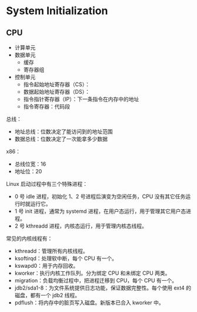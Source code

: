 # System Initialization

## CPU

* 计算单元
* 数据单元
  * 缓存
  * 寄存器组
* 控制单元
  * 指令起始地址寄存器（CS）：
  * 数据起始地址寄存器（DS）：
  * 指令指针寄存器（IP）：下一条指令在内存中的地址
  * 指令寄存器：代码段

总线：

* 地址总线：位数决定了能访问到的地址范围
* 数据总线：位数决定了一次能拿多少数据

x86：

* 总线位宽：16
* 地址位：20





Linux 启动过程中有三个特殊进程：

* 0 号 idle 进程，初始化 1、2 号进程后演变为空闲任务，CPU 没有其它任务运行时就运行它。
* 1 号 init 进程，通常为 systemd 进程，在用户态运行，用于管理其它用户态进程。
* 2 号 kthreadd 进程，内核态运行，用于管理内核态线程。

常见的内核线程有：

* kthreadd：管理所有内核线程。
* ksoftirqd：处理软中断，每个 CPU 有一个。
* kswapd0：用于内存回收。
* kworker：执行内核工作队列。分为绑定 CPU 和未绑定 CPU 两类。
* migration：负载均衡过程中，把进程迁移到 CPU，每个 CPU 有一个。
* jdb2/sda1-8：为文件系统提供日志功能，保证数据完整性。每个使用 ext4 的磁盘，都有一个 jdb2 线程。
* pdflush：将内存中的脏页写入磁盘。新版本已合入 kworker 中。

